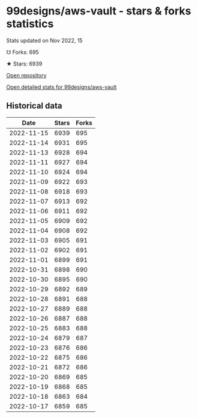 # 99designs/aws-vault - stars & forks statistics

Stats updated on Nov 2022, 15

☋ Forks: 695

★ Stars: 6939

[Open repository](https://github.com/99designs/aws-vault)

[Open detailed stats for 99designs/aws-vault](https://reviewgithub.com/rep/99designs/aws-vault)

## Historical data
| Date | Stars | Forks |
|------|-------|-------|
| 2022-11-15 | 6939 | 695 | 
| 2022-11-14 | 6931 | 695 | 
| 2022-11-13 | 6928 | 694 | 
| 2022-11-11 | 6927 | 694 | 
| 2022-11-10 | 6924 | 694 | 
| 2022-11-09 | 6922 | 693 | 
| 2022-11-08 | 6918 | 693 | 
| 2022-11-07 | 6913 | 692 | 
| 2022-11-06 | 6911 | 692 | 
| 2022-11-05 | 6909 | 692 | 
| 2022-11-04 | 6908 | 692 | 
| 2022-11-03 | 6905 | 691 | 
| 2022-11-02 | 6902 | 691 | 
| 2022-11-01 | 6899 | 691 | 
| 2022-10-31 | 6898 | 690 | 
| 2022-10-30 | 6895 | 690 | 
| 2022-10-29 | 6892 | 689 | 
| 2022-10-28 | 6891 | 688 | 
| 2022-10-27 | 6889 | 688 | 
| 2022-10-26 | 6887 | 688 | 
| 2022-10-25 | 6883 | 688 | 
| 2022-10-24 | 6879 | 687 | 
| 2022-10-23 | 6876 | 686 | 
| 2022-10-22 | 6875 | 686 | 
| 2022-10-21 | 6872 | 686 | 
| 2022-10-20 | 6869 | 685 | 
| 2022-10-19 | 6868 | 685 | 
| 2022-10-18 | 6863 | 684 | 
| 2022-10-17 | 6859 | 685 | 

